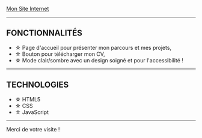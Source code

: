 [Mon Site Internet](https://alicebasone.fr)

---

## FONCTIONNALITÉS 

- ☆ Page d'accueil pour présenter mon parcours et mes projets,
- ☆ Bouton pour télécharger mon CV,
- ☆ Mode clair/sombre avec un design soigné et pour l'accessibilité !

---

## TECHNOLOGIES 

- ☆ HTML5
- ☆ CSS
- ☆ JavaScript

---

Merci de votre visite ! 
